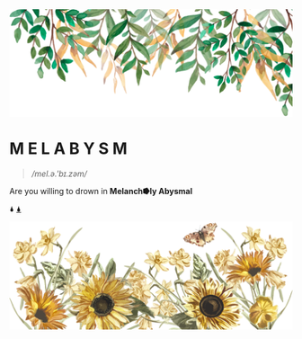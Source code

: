 <img src="head@2x.png" align="center" />

# M E L A B Y S M 

> _/mel.ə.'bɪ.zəm/_

Are you willing to drown in __Melanch⭓ly Abysmal__

🌢  [🌢](https://melabysm.github.io/melabysm.html)

<img src="footer.png" align="center" />
